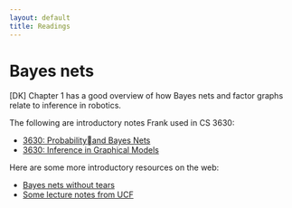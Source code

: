 ```yaml
---
layout: default
title: Readings
---
```


# Bayes nets

[DK] Chapter 1 has a good overview of how Bayes nets and factor graphs relate to inference in robotics.

The following are introductory notes Frank used in CS 3630:
* [3630: Probabilityand Bayes Nets](https://dellaert.github.io/21S-3630/notes/1-Bayes-nets.pdf)
* [3630: Inference in Graphical Models](https://dellaert.github.io/21S-3630/notes/1-hmm-inference.pdf)

Here are some more introductory resources on the web:
* [Bayes nets without tears](https://aaai.org/ojs/index.php/aimagazine/article/view/918)
* [Some lecture notes from UCF](http://www.cs.ucf.edu/~mingjie/ECM6308/rand0.pdf)
